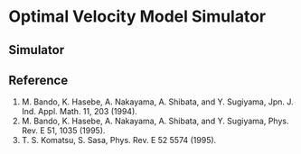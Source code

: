 # Optimal Velocity Model Simulator

## Simulator

## Reference

1. M. Bando, K. Hasebe, A. Nakayama, A. Shibata, and Y. Sugiyama, Jpn. J. Ind. Appl. Math. 11, 203 (1994).
2. M. Bando, K. Hasebe, A. Nakayama, A. Shibata, and Y. Sugiyama, Phys. Rev. E 51, 1035 (1995).
3. T. S. Komatsu, S. Sasa, Phys. Rev. E 52 5574 (1995).